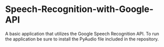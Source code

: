 # Speech-Recognition-with-Google-API

A basic application that utilizes the Google Speech Recognition API.
To run the application be sure to install the PyAudio file included in the repository.
